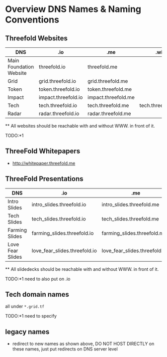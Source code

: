 

# Overview DNS Names & Naming Conventions

## Threefold Websites

| DNS                     | .io                 | .me                 |.wiki              |   
|-------------------------|---------------------|---------------------|-------------------|
| Main Foundation Website | threefold.io        | threefold.me        |                   |
| Grid                    | grid.threefold.io   | grid.threefold.me   |                   |  
| Token                   | token.threefold.io  | token.threefold.me  |                   |   
| Impact                  | impact.threefold.io | impact.threefold.me |                   |   
| Tech                    | tech.threefold.io   | tech.threefold.me   | tech.threefold.wiki |   
| Radar                   | radar.threefold.io  | radar.threefold.me  |                   |   

** All websites should be reachable with and without WWW. in front of it.

TODO:*1 

## ThreeFold Whitepapers

- http://whitepaper.threefold.me

## ThreeFold Presentations

| DNS              | .io                           | .me                           |     
|------------------|-------------------------------|-------------------------------|
| Intro Slides     | intro_slides.threefold.io     | intro_slides.threefold.me     |
| Tech Slides      | tech_slides.threefold.io      | tech_slides.threefold.me      |
| Farming Slides   | farming_slides.threefold.io   | farming_slides.threefold.me   |
| Love Fear Slides | love_fear_slides.threefold.io | love_fear_slides.threefold.me |

** All slidedecks should be reachable with and without WWW. in front of it.

TODO:*1 need to also put on .io

## Tech domain names

all under ```*.grid.tf```

TODO:*1 need to specify

## legacy names

- redirect to new names as shown above, DO NOT HOST DIRECTLY on these names, just put redirects on DNS server level

